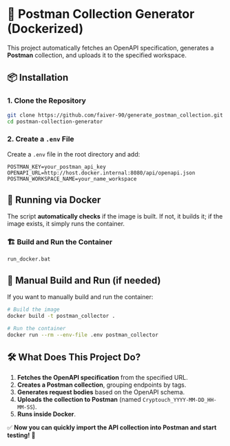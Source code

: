 # 🚀 Postman Collection Generator (Dockerized)

This project automatically fetches an OpenAPI specification, generates a **Postman** collection, and uploads it to the specified workspace.

## 📦 Installation
### 1. Clone the Repository
```sh
git clone https://github.com/faiver-90/generate_postman_collection.git
cd postman-collection-generator
```

### 2. Create a `.env` File
Create a `.env` file in the root directory and add:
```
POSTMAN_KEY=your_postman_api_key
OPENAPI_URL=http://host.docker.internal:8080/api/openapi.json
POSTMAN_WORKSPACE_NAME=your_name_workspace
```

## 🚀 Running via Docker
The script **automatically checks** if the image is built. If not, it builds it; if the image exists, it simply runs the container.

### 🏗 **Build and Run the Container**
```sh
run_docker.bat
```

## 🔧 Manual Build and Run (if needed)
If you want to manually build and run the container:
```sh
# Build the image
docker build -t postman_collector .

# Run the container
docker run --rm --env-file .env postman_collector
```

## 🛠 What Does This Project Do?
1. **Fetches the OpenAPI specification** from the specified URL.
2. **Creates a Postman collection**, grouping endpoints by tags.
3. **Generates request bodies** based on the OpenAPI schema.
4. **Uploads the collection to Postman** (named `Cryptouch_YYYY-MM-DD_HH-MM-SS`).
5. **Runs inside Docker**.

✅ **Now you can quickly import the API collection into Postman and start testing!** 🚀